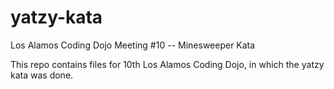 # yatzy-kata
Los Alamos Coding Dojo Meeting #10 -- Minesweeper Kata

This repo contains files for 10th Los Alamos Coding Dojo, in which the yatzy kata was done.
